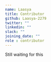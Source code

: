 ```yaml
---
name: Laasya
title: Contributor
github: Laasya-2279
twitter: ""
linkedin: ""
slack: ""
joining_date: ""
role : contributor
---
```


Still waiting for this
